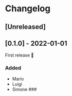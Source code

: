 # Changelog

## [Unreleased]

## [0.1.0] - 2022-01-01

First release 🚀

### Added
- Mario
- Luigi
- Simone ###